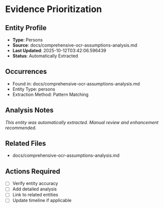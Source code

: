 # Evidence Prioritization

## Entity Profile
- **Type**: Persons
- **Source**: docs/comprehensive-ocr-assumptions-analysis.md
- **Last Updated**: 2025-10-12T03:42:06.596439
- **Status**: Automatically Extracted

## Occurrences
- Found in: docs/comprehensive-ocr-assumptions-analysis.md
- Entity Type: persons
- Extraction Method: Pattern Matching

## Analysis Notes
*This entity was automatically extracted. Manual review and enhancement recommended.*

## Related Files
- docs/comprehensive-ocr-assumptions-analysis.md

## Actions Required
- [ ] Verify entity accuracy
- [ ] Add detailed analysis
- [ ] Link to related entities
- [ ] Update timeline if applicable
